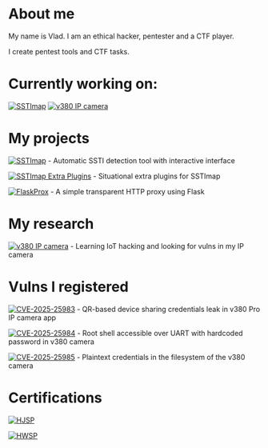 # About me

My name is Vlad. I am an ethical hacker, pentester and a CTF player.

I create pentest tools and CTF tasks.

# Currently working on: 

[![SSTImap](https://img.shields.io/badge/SSTImap-v1.2-green.svg?logo=github)](https://github.com/vladko312/sstimap)
[![v380 IP camera](https://img.shields.io/badge/v380_IP_camera-v1.0-blue)](https://github.com/vladko312/Research_v380_IP_camera)

# My projects

[![SSTImap](https://img.shields.io/badge/SSTImap-v1.2-green.svg?logo=github)](https://github.com/vladko312/sstimap) - Automatic SSTI detection tool with interactive interface

[![SSTImap Extra Plugins](https://img.shields.io/badge/SSTImap%20Extras-v1.2-green.svg?logo=github)](https://github.com/vladko312/extras) - Situational extra plugins for SSTImap

[![FlaskProx](https://img.shields.io/badge/FlaskProx-v1.0-green.svg?logo=github)](https://github.com/vladko312/FlaskProx) - A simple transparent HTTP proxy using Flask

# My research

[![v380 IP camera](https://img.shields.io/badge/v380_IP_camera-v1.0-blue)](https://github.com/vladko312/Research_v380_IP_camera) - Learning IoT hacking and looking for vulns in my IP camera

# Vulns I registered

[![CVE-2025-25983](https://img.shields.io/badge/CVE--2025--25983-3.4-green)](https://github.com/vladko312/Research_v380_IP_camera/blob/main/CVE-2025-25983.md) - QR-based device sharing credentials leak in v380 Pro IP camera app

[![CVE-2025-25984](https://img.shields.io/badge/CVE--2025--25984-6.8-yellow)](https://github.com/vladko312/Research_v380_IP_camera/blob/main/CVE-2025-25984.md) - Root shell accessible over UART with hardcoded password in v380 camera

[![CVE-2025-25985](https://img.shields.io/badge/CVE--2025--25985-3.2-green)](https://github.com/vladko312/Research_v380_IP_camera/blob/main/CVE-2025-25985.md) - Plaintext credentials in the filesystem of the v380 camera

# Certifications

[![HJSP](https://img.shields.io/badge/HJSP-Gold-gold.svg)](https://app.hacktory.ai/certificates/eb4c1e16-9a2c-4988-a53e-c622c7a80424)

[![HWSP](https://img.shields.io/badge/HWSP-Silver-silver.svg)](https://app.hacktory.ai/certificates/0e084244-d72e-476f-a2a5-84bc3df6982b)
